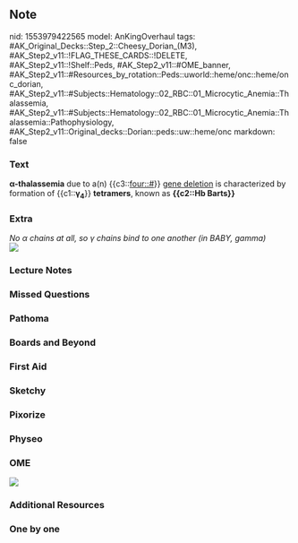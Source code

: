 ## Note
nid: 1553979422565
model: AnKingOverhaul
tags: #AK_Original_Decks::Step_2::Cheesy_Dorian_(M3), #AK_Step2_v11::!FLAG_THESE_CARDS::!DELETE, #AK_Step2_v11::!Shelf::Peds, #AK_Step2_v11::#OME_banner, #AK_Step2_v11::#Resources_by_rotation::Peds::uworld::heme/onc::heme/onc_dorian, #AK_Step2_v11::#Subjects::Hematology::02_RBC::01_Microcytic_Anemia::Thalassemia, #AK_Step2_v11::#Subjects::Hematology::02_RBC::01_Microcytic_Anemia::Thalassemia::Pathophysiology, #AK_Step2_v11::Original_decks::Dorian::peds::uw::heme/onc
markdown: false

### Text
<b>α-thalassemia</b> due to a(n) {{c3::<u>four::#</u>}} <u>gene
deletion</u> is characterized by formation of
{{c1::<b>γ<sub>4</sub></b>}} <b>tetramers</b>, known as <b>{{c2::Hb
Barts}}</b>

### Extra
<div>
  <i>No</i> <i style="">α</i> <i>chains at all, so γ chains bind to
  one another (in BABY, gamma)</i>
</div>
<div>
  <i><img src="paste-2120558498021377.jpg"></i>
</div>

### Lecture Notes


### Missed Questions


### Pathoma


### Boards and Beyond


### First Aid


### Sketchy


### Pixorize


### Physeo


### OME
<div class="ome-widget">
  <a href="https://onlinemeded.org?ref=anki"><img src=
  "_OME_AnkiFlashcards_General_4.png"></a>
</div>

### Additional Resources


### One by one

